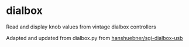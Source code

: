 # dialbox
Read and display knob values from vintage dialbox controllers

Adapted and updated from dialbox.py from [hanshuebner/sgi-dialbox-usb](https://github.com/hanshuebner/sgi-dialbox-usb)
 
